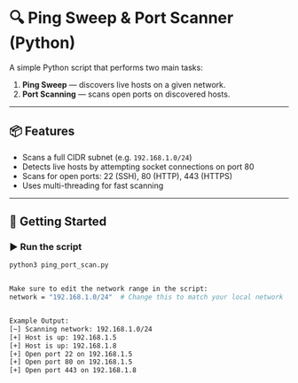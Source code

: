 # 🔍 Ping Sweep & Port Scanner (Python)

A simple Python script that performs two main tasks:
1. **Ping Sweep** — discovers live hosts on a given network.
2. **Port Scanning** — scans open ports on discovered hosts.

---

## 📦 Features

- Scans a full CIDR subnet (e.g. `192.168.1.0/24`)
- Detects live hosts by attempting socket connections on port 80
- Scans for open ports: 22 (SSH), 80 (HTTP), 443 (HTTPS)
- Uses multi-threading for fast scanning

---

## 🚀 Getting Started

### ▶️ Run the script

```bash
python3 ping_port_scan.py


Make sure to edit the network range in the script:
network = "192.168.1.0/24"  # Change this to match your local network


Example Output:
[~] Scanning network: 192.168.1.0/24
[+] Host is up: 192.168.1.5
[+] Host is up: 192.168.1.8
[+] Open port 22 on 192.168.1.5
[+] Open port 80 on 192.168.1.5
[+] Open port 443 on 192.168.1.8
